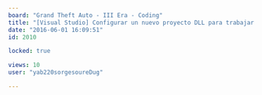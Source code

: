 ```yaml
---
board: "Grand Theft Auto - III Era - Coding"
title: "[Visual Studio] Configurar un nuevo proyecto DLL para trabajar con el plugin SDK"
date: "2016-06-01 16:09:51"
id: 2010

locked: true

views: 10
user: "yab220sorgesoureDug"

---
```

